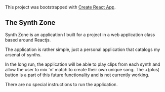 This project was bootstrapped with [Create React App](https://github.com/facebookincubator/create-react-app).

## The Synth Zone

Synth Zone is an application I built for a project in a web application class based around Reactjs.

The application is rather simple, just a personal application that catalogs my arsenal of synths. 

In the long run, the application will be able to play clips from each synth and allow the user to mix 'n' match 
to create their own unique song. The +(plus) button is a part of this future functionality and is not currently working. 

There are no special instructions to run the application. 
